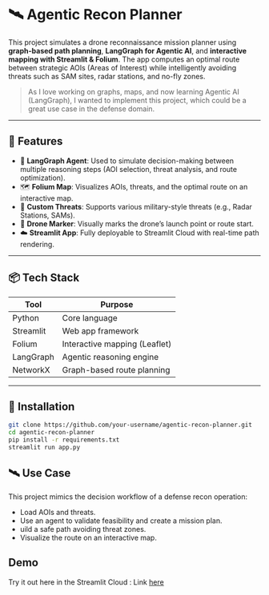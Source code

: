 
# 🛰️ Agentic Recon Planner

This project simulates a drone reconnaissance mission planner using **graph-based path planning**, **LangGraph for Agentic AI**, and **interactive mapping with Streamlit & Folium**. The app computes an optimal route between strategic AOIs (Areas of Interest) while intelligently avoiding threats such as SAM sites, radar stations, and no-fly zones.

> As I love working on graphs, maps, and now learning Agentic AI (LangGraph), I wanted to implement this project, which could be a great use case in the defense domain.

---

## 🚀 Features

- 🧠 **LangGraph Agent**: Used to simulate decision-making between multiple reasoning steps (AOI selection, threat analysis, and route optimization).
- 🗺️ **Folium Map**: Visualizes AOIs, threats, and the optimal route on an interactive map.
- 🔄 **Custom Threats**: Supports various military-style threats (e.g., Radar Stations, SAMs).
- 📍 **Drone Marker**: Visually marks the drone’s launch point or route start.
- ☁️ **Streamlit App**: Fully deployable to Streamlit Cloud with real-time path rendering.

---

## 📦 Tech Stack

| Tool         | Purpose                             |
|--------------|-------------------------------------|
| Python       | Core language                       |
| Streamlit    | Web app framework                   |
| Folium       | Interactive mapping (Leaflet)       |
| LangGraph    | Agentic reasoning engine            |
| NetworkX     | Graph-based route planning          |

---

## 🔧 Installation

```bash
git clone https://github.com/your-username/agentic-recon-planner.git
cd agentic-recon-planner
pip install -r requirements.txt
streamlit run app.py
```

## 🛰️ Use Case

This project mimics the decision workflow of a defense recon operation:

* Load AOIs and threats.
* Use an agent to validate feasibility and create a mission plan.
* uild a safe path avoiding threat zones.
* Visualize the route on an interactive map.

## Demo

Try it out here in the Streamlit Cloud : Link [here](https://portofaman-droneintelpath.streamlit.app/)

